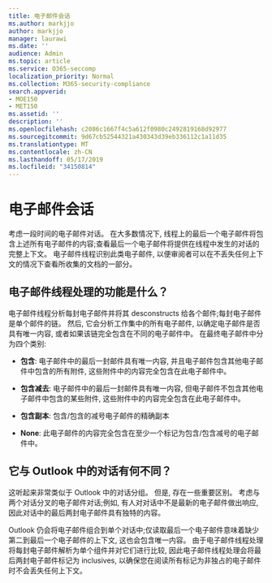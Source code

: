 ```yaml
---
title: 电子邮件会话
ms.author: markjjo
author: markjjo
manager: laurawi
ms.date: ''
audience: Admin
ms.topic: article
ms.service: O365-seccomp
localization_priority: Normal
ms.collection: M365-security-compliance
search.appverid:
- MOE150
- MET150
ms.assetid: ''
description: ''
ms.openlocfilehash: c2086c1667f4c5a612f0980c2492819168d92977
ms.sourcegitcommit: 9d67cb52544321a430343d39eb336112c1a11d35
ms.translationtype: MT
ms.contentlocale: zh-CN
ms.lasthandoff: 05/17/2019
ms.locfileid: "34150814"
---
```

# <a name="email-threading"></a>电子邮件会话

考虑一段时间的电子邮件对话。 在大多数情况下, 线程上的最后一个电子邮件将包含上述所有电子邮件的内容;查看最后一个电子邮件将提供在线程中发生的对话的完整上下文。 电子邮件线程识别此类电子邮件, 以便审阅者可以在不丢失任何上下文的情况下查看所收集的文档的一部分。

## <a name="what-does-email-threading-do"></a>电子邮件线程处理的功能是什么？

电子邮件线程分析每封电子邮件并将其 desconstructs 给各个邮件;每封电子邮件是单个邮件的链。 然后, 它会分析工作集中的所有电子邮件, 以确定电子邮件是否具有唯一内容, 或者如果该链完全包含在不同的电子邮件中。 在最终电子邮件中分为四个类别:

- **包含**: 电子邮件中的最后一封邮件具有唯一内容, 并且电子邮件包含其他电子邮件中包含的所有附件, 这些附件中的内容完全包含在此电子邮件中。


- **包含减去**: 电子邮件中的最后一封邮件具有唯一内容, 但电子邮件不包含其他电子邮件中包含的某些附件, 这些附件中的内容完全包含在此电子邮件中。

- **包含副本**: 包含/包含的减号电子邮件的精确副本

- **None**: 此电子邮件的内容完全包含在至少一个标记为包含/包含减号的电子邮件中。

## <a name="how-is-it-different-from-conversations-in-outlook"></a>它与 Outlook 中的对话有何不同？
这听起来非常类似于 Outlook 中的对话分组。 但是, 存在一些重要区别。 考虑与两个对话分叉的电子邮件对话;例如, 有人对对话中不是最新的电子邮件做出响应, 因此对话中的最后两封电子邮件具有独特的内容。

Outlook 仍会将电子邮件组合到单个对话中;仅读取最后一个电子邮件意味着缺少第二到最后一个电子邮件的上下文, 这也会包含唯一内容。 由于电子邮件线程处理将每封电子邮件解析为单个组件并对它们进行比较, 因此电子邮件线程处理会将最后两封电子邮件标记为 inclusives, 以确保您在阅读所有标记为非独占的电子邮件时不会丢失任何上下文。